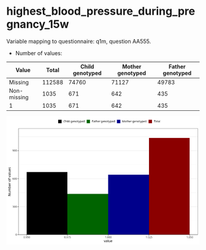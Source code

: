 # highest_blood_pressure_during_pregnancy_15w
Variable mapping to questionnaire: q1m, question AA555.
- Number of values:

| Value | Total | Child genotyped | Mother genotyped | Father genotyped |
| ----- | ----- | --------------- | ---------------- | ---------------- |
| Missing | 112588 | 74760 | 71127 | 49783 |
| Non-missing | 1035 | 671 | 642 | 435 |
| 1 | 1035 | 671 | 642 | 435 |



![](highest_blood_pressure_during_pregnancy_15w_n.png)



